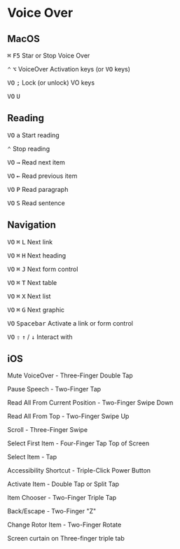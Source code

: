 # Voice Over

## MacOS

<kbd>⌘</kbd> <kbd>F5</kbd> Star or Stop Voice Over

<kbd>⌃</kbd> <kbd>⌥</kbd> VoiceOver Activation keys (or <kbd>VO</kbd> keys)

<kbd>VO</kbd> <kbd>;</kbd> Lock (or unlock) VO keys

<kbd>VO</kbd> <kbd>U</kbd> <kbd> </kbd>

## Reading

<kbd>VO</kbd> <kbd>a</kbd> Start reading

<kbd>⌃</kbd> Stop reading

<kbd>VO</kbd> <kbd>→</kbd> Read next item

<kbd>VO</kbd> <kbd>←</kbd> Read previous item

<kbd>VO</kbd> <kbd>P</kbd> Read paragraph

<kbd>VO</kbd> <kbd>S</kbd> Read sentence

## Navigation

<kbd>VO</kbd> <kbd>⌘</kbd> <kbd>L</kbd> Next link

<kbd>VO</kbd> <kbd>⌘</kbd> <kbd>H</kbd> Next heading

<kbd>VO</kbd> <kbd>⌘</kbd> <kbd>J</kbd> Next form control

<kbd>VO</kbd> <kbd>⌘</kbd> <kbd>T</kbd> Next table

<kbd>VO</kbd> <kbd>⌘</kbd> <kbd>X</kbd> Next list

<kbd>VO</kbd> <kbd>⌘</kbd> <kbd>G</kbd> Next graphic

<kbd>VO</kbd> <kbd>Spacebar</kbd> Activate a link or form control

<kbd>VO</kbd> <kbd>⇧</kbd> <kbd>↑</kbd> / <kbd>↓</kbd> Interact with

## iOS

Mute VoiceOver - Three-Finger Double Tap

Pause Speech - Two-Finger Tap

Read All From Current Position - Two-Finger Swipe Down

Read All From Top - Two-Finger Swipe Up

Scroll - Three-Finger Swipe

Select First Item - Four-Finger Tap Top of Screen

Select Item - Tap

Accessibility Shortcut - Triple-Click Power Button

Activate Item - Double Tap or Split Tap

Item Chooser - Two-Finger Triple Tap

Back/Escape - Two-Finger "Z"

Change Rotor Item - Two-Finger Rotate

Screen curtain on Three-finger triple tab
